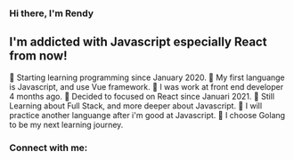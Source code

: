 ### Hi there, I'm Rendy

## I'm addicted with Javascript especially React from now!

🔹 Starting learning programming since January 2020.
🔹 My first languange is Javascript, and use Vue framework.
🔹 I was work at front end developer 4 months ago.
🔹 Decided to focused on React since Januari 2021.
🔹 Still Learning about Full Stack, and more deeper about Javascript.
🔹 I will practice another languange after i'm good at Javascript.
🔹 I choose Golang to be my next learning journey.

### Connect with me:
